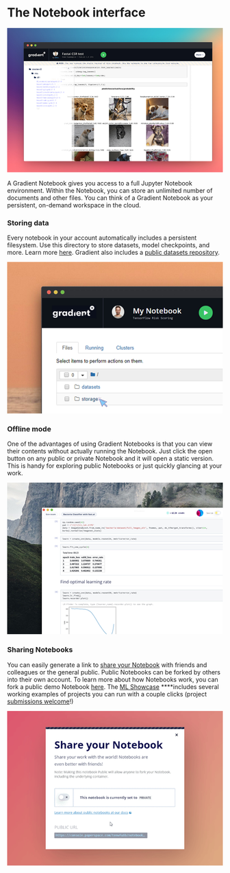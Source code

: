 # The Notebook interface

![](../../.gitbook/assets/image%20%2885%29.png)

A Gradient Notebook gives you access to a full Jupyter Notebook environment. Within the Notebook, you can store an unlimited number of documents and other files. You can think of a Gradient Notebook as your persistent, on-demand workspace in the cloud. 

### Storing data

Every notebook in your account automatically includes a persistent filesystem. Use this directory to store datasets, model checkpoints, and more.  Learn more [here](../../data/storage/#persistent-storage). Gradient also includes a [public datasets repository](../../data/public-datasets-repository.md). 

![](../../.gitbook/assets/image%20%2884%29.png)

### Offline mode

One of the advantages of using Gradient Notebooks is that you can view their contents without actually running the Notebook. Just click the open button on any public or private Notebook and it will open a static version. This is handy for exploring public Notebooks or just quickly glancing at your work.

![](../../.gitbook/assets/image%20%2889%29.png)

### Sharing Notebooks

You can easily generate a link to [share your Notebook](share-a-notebook.md) with friends and colleagues or the general public. Public Notebooks can be forked by others into their own account. To learn more about how Notebooks work, you can fork a public demo Notebook [here](https://console.paperspace.com/ps-dan/notebook/pr3k0bq87).  The [ML Showcase](https://ml-showcase.paperspace.com/) ****includes several working examples of projects you can run with a couple clicks \(project [submissions welcome](https://blog.paperspace.com/write-for-paperspace/)!\)

![](../../.gitbook/assets/notebook-sharing-bg.gif)

